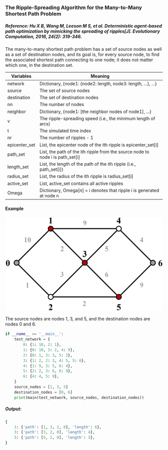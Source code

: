 ### The Ripple-Spreading Algorithm for the Many-to-Many Shortest Path Problem

##### Reference: Hu X B, Wang M, Leeson M S, et al. Deterministic agent-based path optimization by mimicking the spreading of ripples[J]. Evolutionary Computation, 2016, 24(2): 319-346.

The many-to-many shortest path problem has a set of source nodes as well as a set of destination nodes, and its goal is, for every source node, to find the associated shortest path connecting to one node; it does not matter which one, in the destination set.

| Variables     | Meaning                                                      |
| ------------- | ------------------------------------------------------------ |
| network       | Dictionary, {node1: {node2: length, node3: length, ...}, ...} |
| source        | The set of source nodes                                      |
| destination   | The set of destination nodes                                 |
| nn            | The number of nodes                                          |
| neighbor      | Dictionary, {node1: [the neighbor nodes of node1], ...}      |
| v             | The ripple-spreading speed (i.e., the minimum length of arcs) |
| t             | The simulated time index                                     |
| nr            | The number of ripples - 1                                    |
| epicenter_set | List, the epicenter node of the ith ripple is epicenter_set[i] |
| path_set      | List, the path of the ith ripple from the source node to node i is path_set[i] |
| length_set    | List, the length of the path of the ith ripple (i.e., path_set[i]) |
| radius_set    | List, the radius of the ith ripple is radius_set[i]          |
| active_set    | List, active_set contains all active ripples                 |
| Omega         | Dictionary, Omega[n] = i denotes that ripple i is generated at node n |

#### Example

![](https://github.com/Xavier-MaYiMing/The-ripple-spreading-algorithm-for-the-many-to-many-shortest-path-problem/blob/main/many-to-many%20SPP.png)

The source nodes are nodes 1, 3, and 5, and the destination nodes are nodes 0 and 6.

```python
if __name__ == '__main__':
    test_network = {
        0: {1: 10, 2: 1},
        1: {0: 10, 3: 2, 4: 9},
        2: {0: 1, 3: 3, 5: 2},
        3: {1: 2, 2: 3, 4: 5, 5: 6},
        4: {1: 9, 3: 5, 6: 4},
        5: {2: 2, 3: 6, 6: 9},
        6: {4: 4, 5: 9},
    }
    source_nodes = [1, 3, 5]
    destination_nodes = [0, 6]
    print(main(test_network, source_nodes, destination_nodes))
```

##### Output: 

```python
{
    1: {'path': [1, 3, 2, 0], 'length': 6}, 
    3: {'path': [3, 2, 0], 'length': 4}, 
    5: {'path': [5, 2, 0], 'length': 3},
}
```

